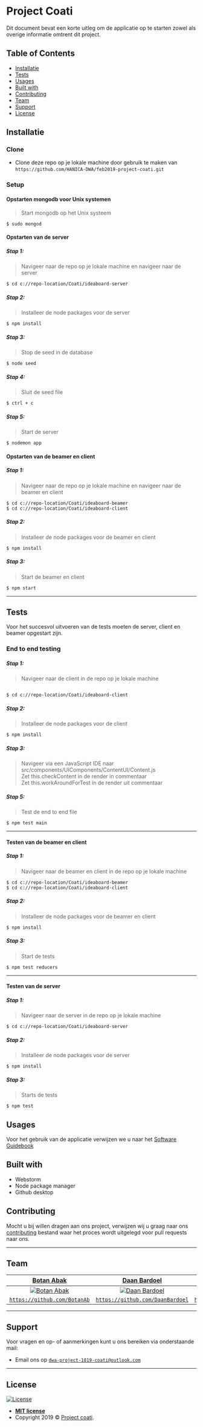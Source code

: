 # Project Coati
Dit document bevat een korte uitleg om de applicatie op te starten zowel als overige informatie omtrent dit project.

## Table of Contents

- [Installatie](#installatie)
- [Tests](#tests)
- [Usages](#usages)
- [Built with](#built-with)
- [Contributing](#contributing)
- [Team](#team)
- [Support](#support)
- [License](#license)

## Installatie

### Clone

- Clone deze repo op je lokale machine door gebruik te maken van `https://github.com/HANICA-DWA/feb2019-project-coati.git`

### Setup

#### Opstarten mongodb voor Unix systemen 
> Start mongodb op het Unix systeem
```shell
$ sudo mongod
```

#### Opstarten van de server
##### Stap 1:
> Navigeer naar de repo op je lokale machine en navigeer naar de server
```shell
$ cd c://repo-location/Coati/ideaboard-server
```
##### Stap 2:
> Installeer de node packages voor de server
```shell
$ npm install
```
##### Stap 3:
> Stop de seed in de database
```shell
$ node seed
```
##### Stap 4:
> Sluit de seed file
```shell
$ ctrl + c
```

##### Stap 5:
> Start de server
```shell
$ nodemon app
```

#### Opstarten van de beamer en client
##### Stap 1:
> Navigeer naar de repo op je lokale machine en navigeer naar de beamer en client
```shell
$ cd c://repo-location/Coati/ideaboard-beamer
$ cd c://repo-location/Coati/ideaboard-client
```

##### Stap 2:
> Installeer de node packages voor de beamer en client

```shell
$ npm install
```

##### Stap 3:
> Start de beamer en client

```shell
$ npm start
```

---

## Tests 

Voor het succesvol uitvoeren van de tests moeten de server, client en beamer opgestart zijn.

### End to end testing

##### Stap 1:
> Navigeer naar de client in de repo op je lokale machine
```shell

$ cd c://repo-location/Coati/ideaboard-client
```

##### Stap 2:
> Installeer de node packages voor de client

```shell
$ npm install
```

##### Stap 3:
> Navigeer via een JavaScript IDE naar src/components/UIComponents/ContentUI/Content.js  
> Zet this.checkContent in de render in commentaar  
> Zet this.workAroundForTest in de render uit commentaar  


##### Stap 5:
> Test de end to end file
```shell
$ npm test main
```
---

#### Testen van de beamer en client

##### Stap 1:
> Navigeer naar de beamer en client in de repo op je lokale machine
```shell
$ cd c://repo-location/Coati/ideaboard-beamer
$ cd c://repo-location/Coati/ideaboard-client
```

##### Stap 2:
> Installeer de node packages voor de beamer en client

```shell
$ npm install
```

##### Stap 3:
> Start de tests

```shell
$ npm test reducers
```
---

#### Testen van de server

##### Stap 1:
> Navigeer naar de server in de repo op je lokale machine
```shell
$ cd c://repo-location/Coati/ideaboard-server
```

##### Stap 2:
> Installeer de node packages voor de server
```shell
$ npm install
```

##### Stap 3:
> Starts de tests

```shell
$ npm test 
```

## Usages
Voor het gebruik van de applicatie verwijzen we u naar het [Software Guidebook](https://github.com/HANICA-DWA/feb2019-project-coati/blob/master/Documents/Software_guidebook/software%20guidebook.md)

## Built with
- Webstorm
- Node package manager
- Github desktop

## Contributing
Mocht u bij willen dragen aan ons project, verwijzen wij u graag naar ons [contributing](CONTRIBUTING.MD "Project Coati") bestand waar het proces wordt uitgelegd voor pull requests naar ons. 

---

## Team
| <a href="https://github.com/BotanAb" target="_blank">**Botan Abak**</a> | <a href="https://github.com/DaanBardoel" target="_blank">**Daan Bardoel**</a> | <a href="https://github.com/Hees1989" target="_blank">**Jaimy Heezen**</a> | <a href="https://github.com/TimMaasGeesteranus" target="_blank">**Tim Maas Geesteranus**</a> | <a href="https://github.com/LotusterHaar" target="_blank">**Lotus ter Haar**</a> |
| :---: |:---:| :---:| :---:| :---:|
| [![Botan Abak](https://avatars1.githubusercontent.com/u/33269031?s=100&v=4)](https://github.com/BotanAb)    | [![Daan Bardoel](https://avatars2.githubusercontent.com/u/37547348?s=100&v=4)](https://github.com/DaanBardoel) | [![Jaimy Heezen](https://avatars0.githubusercontent.com/u/10946051?s=100&v=4)](https://github.com/Hees1989)  |  [![Tim Maasgeesteranus](https://avatars1.githubusercontent.com/u/38353198?s=100&v=4)](https://github.com/TimMaasGeesteranus)  |  [![Lotus ter haar](https://avatars3.githubusercontent.com/u/25623480?s=100&v=4)](https://github.com/LotusterHaar)  |
| <a href="https://github.com/BotanAb" target="_blank">`https://github.com/BotanAb`</a> | <a href="https://github.com/DaanBardoel" target="_blank">`https://github.com/DaanBardoel`</a> | <a href="https://github.com/Hees1989" target="_blank">`https://github.com/Hees1989`</a> |<a href="https://github.com/TimMaasGeesteranus" target="_blank">`https://github.com/TimMaasGeesteranus`</a> |<a href="https://github.com/LotusterHaar" target="_blank">`https://github.com/LotusterHaar`</a> |

---

## Support

Voor vragen en op- of aanmerkingen kunt u ons bereiken via onderstaande mail:
- Email ons op <a href="dwa-project-1819-coati@outlook.com" target="_blank">`dwa-project-1819-coati@outlook.com`</a>
---

## License

[![License](http://img.shields.io/:license-mit-blue.svg?style=flat-square)](http://badges.mit-license.org)

- **[MIT license](http://opensource.org/licenses/mit-license.php)**
- Copyright 2019 © <a href="https://github.com/HANICA-DWA/feb2019-project-coati" target="_blank">Project coati</a>.
